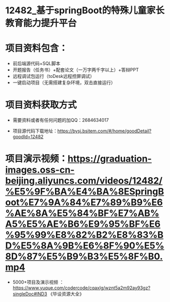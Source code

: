 #   12482_基于springBoot的特殊儿童家长教育能力提升平台

#   项目资料包含：
*    前后端源代码+SQL脚本
*    开题报告（任务书）+配套论文（一万字两千字以上）+答辩PPT
*   远程调试包运行（toDesk远程控屏调试）
*   一键启动项目（无需搭建复杂环境，双击直接运行）


#   项目资料获取方式
*   需要资料或者有任何问题的加QQ：2684634017

*   项目源代码下载地址：https://bysj.bsitem.com/#/home/goodDetail?goodId=12482

#  项目演示视频：https://graduation-images.oss-cn-beijing.aliyuncs.com/videos/12482/%E5%9F%BA%E4%BA%8ESpringBoot%E7%9A%84%E7%89%B9%E6%AE%8A%E5%84%BF%E7%AB%A5%E5%AE%B6%E9%95%BF%E6%95%99%E8%82%B2%E8%83%BD%E5%8A%9B%E6%8F%90%E5%8D%87%E5%B9%B3%E5%8F%B0.mp4

*  5000+项目及演示视频 ：https://www.yuque.com/codercode/cqaxlg/wznt5a2m92ay93gz?singleDoc#lND3 《毕设资源大全》
